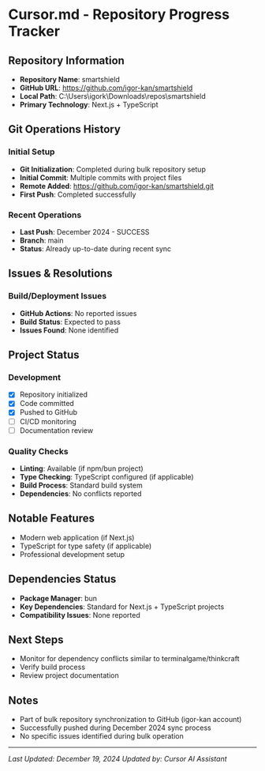 ﻿# Cursor.md - Repository Progress Tracker

## Repository Information
- **Repository Name**: smartshield
- **GitHub URL**: https://github.com/igor-kan/smartshield
- **Local Path**: C:\Users\igork\Downloads\repos\smartshield
- **Primary Technology**: Next.js + TypeScript

## Git Operations History

### Initial Setup
- **Git Initialization**: Completed during bulk repository setup
- **Initial Commit**: Multiple commits with project files
- **Remote Added**: https://github.com/igor-kan/smartshield.git
- **First Push**: Completed successfully

### Recent Operations
- **Last Push**: December 2024 - SUCCESS
- **Branch**: main
- **Status**: Already up-to-date during recent sync

## Issues & Resolutions

### Build/Deployment Issues
- **GitHub Actions**: No reported issues
- **Build Status**: Expected to pass
- **Issues Found**: None identified

## Project Status

### Development
- [x] Repository initialized
- [x] Code committed
- [x] Pushed to GitHub
- [ ] CI/CD monitoring
- [ ] Documentation review

### Quality Checks
- **Linting**: Available (if npm/bun project)
- **Type Checking**: TypeScript configured (if applicable)
- **Build Process**: Standard build system
- **Dependencies**: No conflicts reported

## Notable Features
- Modern web application (if Next.js)
- TypeScript for type safety (if applicable)
- Professional development setup

## Dependencies Status
- **Package Manager**: bun
- **Key Dependencies**: Standard for Next.js + TypeScript projects
- **Compatibility Issues**: None reported

## Next Steps
- Monitor for dependency conflicts similar to terminalgame/thinkcraft
- Verify build process
- Review project documentation

## Notes
- Part of bulk repository synchronization to GitHub (igor-kan account)
- Successfully pushed during December 2024 sync process
- No specific issues identified during bulk operation

---
*Last Updated: December 19, 2024*
*Updated by: Cursor AI Assistant*
